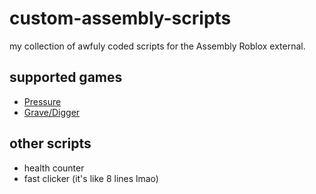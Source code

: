 # custom-assembly-scripts
my collection of awfuly coded scripts for the Assembly Roblox external. 

## supported games
- [Pressure](https://www.roblox.com/games/12411473842/Worth-The-Wait-Pressure)
- [Grave/Digger](https://www.roblox.com/games/18259975825/Grave-Digger-BETA)

## other scripts
- health counter
- fast clicker (it's like 8 lines lmao)
